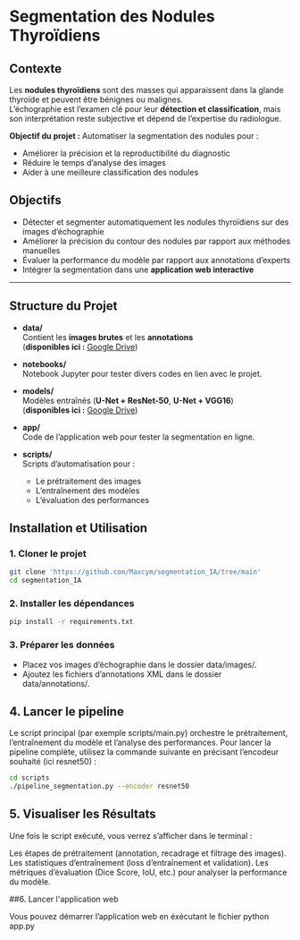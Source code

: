 # Segmentation des Nodules Thyroïdiens

## Contexte

Les **nodules thyroïdiens** sont des masses qui apparaissent dans la glande thyroïde et peuvent être bénignes ou malignes.  
L’échographie est l’examen clé pour leur **détection et classification**, mais son interprétation reste subjective et dépend de l’expertise du radiologue.  

**Objectif du projet :** Automatiser la segmentation des nodules pour :  
- Améliorer la précision et la reproductibilité du diagnostic
- Réduire le temps d’analyse des images  
- Aider à une meilleure classification des nodules  

## Objectifs

- Détecter et segmenter automatiquement les nodules thyroïdiens sur des images d’échographie
- Améliorer la précision du contour des nodules par rapport aux méthodes manuelles
- Évaluer la performance du modèle par rapport aux annotations d’experts
- Intégrer la segmentation dans une **application web interactive**

---

## Structure du Projet

- **data/**  
  Contient les **images brutes** et les **annotations**  
  (**disponibles ici :** [Google Drive](https://drive.google.com/drive/folders/1wIlOX3atqCiQv7KWhndW3s0eqCqN4K4B))

- **notebooks/**  
  Notebook Jupyter pour tester divers codes en lien avec le projet.

- **models/**  
  Modèles entraînés (**U-Net + ResNet-50**, **U-Net + VGG16**)  
  (**disponibles ici :** [Google Drive](https://drive.google.com/drive/folders/1FAaUSJmr9F6cvXhmgnZb4oPP82qOFjJF))

- **app/**  
  Code de l’application web pour tester la segmentation en ligne.

- **scripts/**  
  Scripts d’automatisation pour :  
  - Le prétraitement des images  
  - L’entraînement des modèles  
  - L’évaluation des performances

## Installation et Utilisation

### 1. Cloner le projet

```bash
git clone 'https://github.com/Maxcym/segmentation_IA/tree/main'
cd segmentation_IA
```

### 2. Installer les dépendances

```bash
pip install -r requirements.txt
```

### 3. Préparer les données 

- Placez vos images d’échographie dans le dossier data/images/.
- Ajoutez les fichiers d’annotations XML dans le dossier data/annotations/.

## 4. Lancer le pipeline

Le script principal (par exemple scripts/main.py) orchestre le prétraitement, l’entraînement du modèle et l’analyse des performances. Pour lancer la pipeline complète, utilisez la commande suivante en précisant l’encodeur souhaité (ici resnet50) :

```bash
cd scripts
./pipeline_segmentation.py --encoder resnet50
```

## 5. Visualiser les Résultats

Une fois le script exécuté, vous verrez s’afficher dans le terminal :

Les étapes de prétraitement (annotation, recadrage et filtrage des images).
Les statistiques d’entraînement (loss d’entraînement et validation).
Les métriques d’évaluation (Dice Score, IoU, etc.) pour analyser la performance du modèle.

##6. Lancer l'application web

Vous pouvez démarrer l’application web en éxécutant le fichier python app.py


